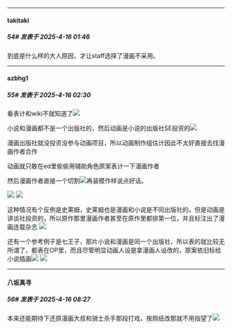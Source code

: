 ﻿
*****

####  takitaki  
##### 54#       发表于 2025-4-16 01:46

到底是什么样的大人原因，才让staff选择了漫画不采用。

*****

####  azbhg1  
##### 55#       发表于 2025-4-16 02:30

看表计和wiki不就知道了<img src="https://static.stage1st.com/image/smiley/face2017/067.png" referrerpolicy="no-referrer">

小说和漫画都不是一个出版社的，然后动画是小说的出版社SE投资的<img src="https://static.stage1st.com/image/smiley/face2017/067.png" referrerpolicy="no-referrer">

漫画出版社就没投资没参与动画项目，所以动画制作组估计因此不太好直接去找漫画作者合作

动画就只敢在ed里偷偷用辅助角色原案表计一下漫画作者

然后漫画作者直接一个切割<img src="https://static.stage1st.com/image/smiley/face2017/047.png" referrerpolicy="no-referrer">再装模作样说点好话。

<img src="https://image.ys-8.de/file/1744739648501_msedge_GsYbSjnu7Z.png" referrerpolicy="no-referrer">
<img src="https://image.ys-8.de/file/1744739809582_QQ_FHEA3oaGAR.png" referrerpolicy="no-referrer">

这种情况有个反例是史莱姆，史莱姆也是漫画和小说是不同出版社的，但是动画是讲谈社投资的，所以原作那里漫画作者甚至在原作里都排第一位，并且标注出了漫画连载杂志
<img src="https://image.ys-8.de/file/1744741107720_msedge_sJh9hXzVn2.png" referrerpolicy="no-referrer">

还有一个参考例子是七王子，那片小说和漫画是同一个出版社，所以表的就比较无所谓了，都表在OP里，而且尽管明显动画人设是拿漫画人设改的，原案依旧标给小说插画<img src="https://static.stage1st.com/image/smiley/face2017/067.png" referrerpolicy="no-referrer">
<img src="https://image.ys-8.de/file/1744741381668_msedge_i52YDRaZ5I.png" referrerpolicy="no-referrer">


*****

####  八坂真寻  
##### 56#       发表于 2025-4-16 08:27

本来还能期待下还原漫画大叔和骑士杀手那段打戏，按厕纸改那就不用指望了<img src="https://static.stage1st.com/image/smiley/face2017/067.png" referrerpolicy="no-referrer">

